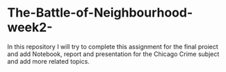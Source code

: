 # The-Battle-of-Neighbourhood-week2-
In this repository I will try to complete this assignment for the final proiect and add Notebook, report and presentation for the Chicago Crime subject and add more related topics.
